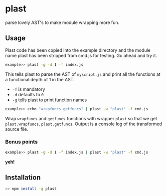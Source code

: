 plast
=====

parse lovely AST's to make module wrapping more fun.

## Usage

Plast code has been copied into the example directory and the module name plast has been stripped from cmd.js for testing.
Go ahead and try it.

```bash
example>> plast -g -d 1 -f index.js
```
This tells plast to parse the AST of `myscript.js` and print all the functions at a functional depth of 1 in the AST.

-  `-f` is mandatory
-  `-d` defaults to `0`
-  `-g` tells plast to print function names


```bash
example>> echo "wrapfuncs getfuncs" | plast -w "plast" -f cmd.js
```
Wrap `wrapfuncs` and `getfuncs` functions with wrapper `plast` so that we get `plast.wrapfuncs`, `plast.getfuncs`.
Output is a console log of the transformed source file.


### Bonus points
```bash
example>> plast -g -d 1 -f index.js | plast -w "plast" -f cmd.js
```
**yeh!**


## Installation
```bash
>> npm install -g plast
```
